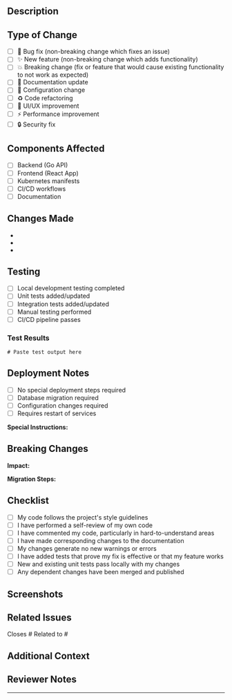 ## Description
<!-- Provide a brief description of the changes in this PR -->

## Type of Change
<!-- Mark the relevant option with an "x" -->

- [ ] 🐛 Bug fix (non-breaking change which fixes an issue)
- [ ] ✨ New feature (non-breaking change which adds functionality)
- [ ] 💥 Breaking change (fix or feature that would cause existing functionality to not work as expected)
- [ ] 📝 Documentation update
- [ ] 🔧 Configuration change
- [ ] ♻️ Code refactoring
- [ ] 🎨 UI/UX improvement
- [ ] ⚡ Performance improvement
- [ ] 🔒 Security fix

## Components Affected
<!-- Mark all that apply -->

- [ ] Backend (Go API)
- [ ] Frontend (React App)
- [ ] Kubernetes manifests
- [ ] CI/CD workflows
- [ ] Documentation

## Changes Made
<!-- List the specific changes made in this PR -->

- 
- 
- 

## Testing
<!-- Describe the testing you've done -->

- [ ] Local development testing completed
- [ ] Unit tests added/updated
- [ ] Integration tests added/updated
- [ ] Manual testing performed
- [ ] CI/CD pipeline passes

### Test Results
<!-- Add screenshots, logs, or test results if applicable -->

```
# Paste test output here
```

## Deployment Notes
<!-- Any special deployment instructions or considerations -->

- [ ] No special deployment steps required
- [ ] Database migration required
- [ ] Configuration changes required
- [ ] Requires restart of services

**Special Instructions:**
<!-- If checked above, provide details -->

## Breaking Changes
<!-- If this is a breaking change, describe the impact and migration steps -->

**Impact:**
<!-- What will break? -->

**Migration Steps:**
<!-- How to handle the breaking change -->

## Checklist
<!-- Ensure all items are checked before submitting -->

- [ ] My code follows the project's style guidelines
- [ ] I have performed a self-review of my own code
- [ ] I have commented my code, particularly in hard-to-understand areas
- [ ] I have made corresponding changes to the documentation
- [ ] My changes generate no new warnings or errors
- [ ] I have added tests that prove my fix is effective or that my feature works
- [ ] New and existing unit tests pass locally with my changes
- [ ] Any dependent changes have been merged and published

## Screenshots
<!-- If applicable, add screenshots to help explain your changes -->

## Related Issues
<!-- Link any related issues -->

Closes #
Related to #

## Additional Context
<!-- Add any other context about the PR here -->

## Reviewer Notes
<!-- Any specific areas you want reviewers to focus on -->

---

<!-- 
For Reviewers:
- Check that the CI/CD pipeline passes
- Verify changes don't break existing functionality
- Ensure proper error handling
- Check resource limits for K8s deployments
- Verify security implications
-->

